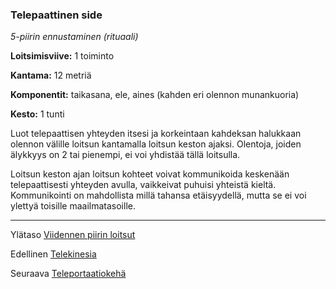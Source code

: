 ### Telepaattinen side

*5-piirin ennustaminen (rituaali)*

**Loitsimisviive:** 1 toiminto

**Kantama:** 12 metriä

**Komponentit:** taikasana, ele, aines (kahden eri olennon munankuoria)

**Kesto:** 1 tunti

Luot telepaattisen yhteyden itsesi ja korkeintaan kahdeksan halukkaan olennon välille loitsun kantamalla loitsun keston ajaksi. Olentoja, joiden älykkyys on 2 tai pienempi, ei voi yhdistää tällä loitsulla.

Loitsun keston ajan loitsun kohteet voivat kommunikoida keskenään telepaattisesti yhteyden avulla, vaikkeivat puhuisi yhteistä kieltä. Kommunikointi on mahdollista millä tahansa etäisyydellä, mutta se ei voi ylettyä toisille maailmatasoille.

---

Ylätaso [Viidennen piirin loitsut](5_piirin_loitsut)

Edellinen [Telekinesia](Telekinesia)

Seuraava [Teleportaatiokehä](Teleportaatiokehä)

